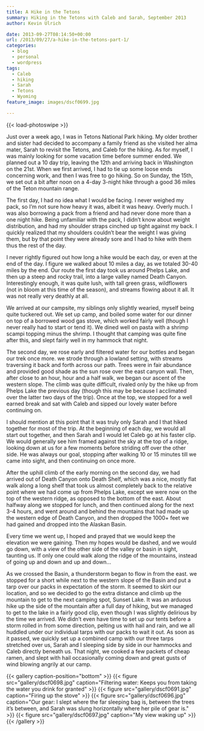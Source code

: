 ```yaml
---
title: A Hike in the Tetons
summary: Hiking in the Tetons with Caleb and Sarah, September 2013
author: Kevin Ulrich

date: 2013-09-27T08:14:50+00:00
url: /2013/09/27/a-hike-in-the-tetons-part-1/
categories:
  - blog
  - personal
  - wordpress
tags:
  - Caleb
  - hiking
  - Sarah
  - Tetons
  - Wyoming
feature_image: images/dscf0699.jpg

---
```

{{< load-photoswipe >}}

Just over a week ago, I was in Tetons National Park hiking. My older brother and sister had decided to accompany a family friend as she visited her alma mater, Sarah to revisit the Tetons, and Caleb for the hiking. As for myself, I was mainly looking for some vacation time before summer ended. We planned out a 10 day trip, leaving the 12th and arriving back in Washington on the 21st. When we first arrived, I had to tie up some loose ends concerning work, and then I was free to go hiking. So on Sunday, the 15th, we set out a bit after noon on a 4-day 3-night hike through a good 36 miles of the Teton mountain range.

The first day, I had no idea what I would be facing. I never weighed my pack, so I&#8217;m not sure how heavy it was, albeit it was heavy. Overly much. I was also borrowing a pack from a friend and had never done more than a one night hike. Being unfamiliar with the pack, I didn&#8217;t know about weight distribution, and had my shoulder straps cinched up tight against my back. I quickly realized that my shoulders couldn&#8217;t bear the weight I was giving them, but by that point they were already sore and I had to hike with them thus the rest of the day.

I never rightly figured out how long a hike would be each day, or even at the end of the day. I figure we walked about 10 miles a day, as we totaled 30-40 miles by the end. Our route the first day took us around Phelps Lake, and then up a steep and rocky trail, into a large valley named Death Canyon. Interestingly enough, it was quite lush, with tall green grass, wildflowers (not in bloom at this time of the season), and streams flowing about it all. It was not really very deathly at all.

We arrived at our campsite, my siblings only slightly wearied, myself being quite tuckered out. We set up camp, and boiled some water for our dinner on top of a borrowed wood gas stove, which worked fairly well (though I never really had to start or tend it). We dined well on pasta with a shrimp scampi topping minus the shrimp. I thought that camping was quite fine after this, and slept fairly well in my hammock that night.

The second day, we rose early and filtered water for our bottles and began our trek once more. we strode through a lowland setting, with streams traversing it back and forth across our path. Trees were in fair abundance and provided good shade as the sun rose over the east canyon wall. Then, after close to an hour, hour and a half walk, we began our ascent of the western slope. The climb was quite difficult, rivaled only by the hike up from Phelps Lake the previous day (though this may be because I acclimated over the latter two days of the trip). Once at the top, we stopped for a well earned break and sat with Caleb and sipped our lovely water before continuing on.

I should mention at this point that it was truly only Sarah and I that hiked together for most of the trip. At the beginning of each day, we would all start out together, and then Sarah and I would let Caleb go at his faster clip. We would generally see him framed against the sky at the top of a ridge, looking down at us for a few moments before striding off over the other side. He was always our goal, stopping after walking 10 or 15 minutes till we came into sight, and then continuing on once more.

After the uphill climb of the early morning on the second day, we had arrived out of Death Canyon onto Death Shelf, which was a nice, mostly flat walk along a long shelf that took us almost completely back to the relative point where we had come up from Phelps Lake, except we were now on the top of the western ridge, as opposed to the bottom of the east. About halfway along we stopped for lunch, and then continued along for the next 3-4 hours, and went around and behind the mountains that had made up the western edge of Death Canyon, and then dropped the 1000+ feet we had gained and dropped into the Alaskan Basin.

Every time we went up, I hoped and prayed that we would keep the elevation we were gaining. Then my hopes would be dashed, and we would go down, with a view of the other side of the valley or basin in sight, taunting us. If only one could walk along the ridge of the mountains, instead of going up and down and up and down&#8230;

As we crossed the Basin, a thunderstorm began to flow in from the east. we stopped for a short while next to the western slope of the Basin and put a tarp over our packs in expectation of the storm. It seemed to skirt our location, and so we decided to go the extra distance and climb up the mountain to get to the next camping spot, Sunset Lake. It was an arduous hike up the side of the mountain after a full day of hiking, but we managed to get to the lake in a fairly good clip, even though I was slightly delirious by the time we arrived. We didn&#8217;t even have time to set up our tents before a storm rolled in from some direction, pelting us with hail and rain, and we all huddled under our individual tarps with our packs to wait it out. As soon as it passed, we quickly set up a combined camp with our three tarps stretched over us, Sarah and I sleeping side by side in our hammocks and Caleb directly beneath us. That night, we cooked a few packets of cheap ramen, and slept with hail occasionally coming down and great gusts of wind blowing angrily at our camp.

{{< gallery caption-position="bottom" >}}
  {{< figure src="gallery/dscf0698.jpg" caption="Filtering water: Keeps you from taking the water you drink for granted" >}}
  {{< figure src="gallery/dscf0691.jpg" caption="Firing up the stove" >}}
  {{< figure src="gallery/dscf0696.jpg" caption="Our gear: I slept where the far sleeping bag is, between the trees it’s between, and Sarah was slung horizontally where her pile of gear is." >}}
  {{< figure src="gallery/dscf0697.jpg" caption="My view waking up" >}}
{{< /gallery >}}